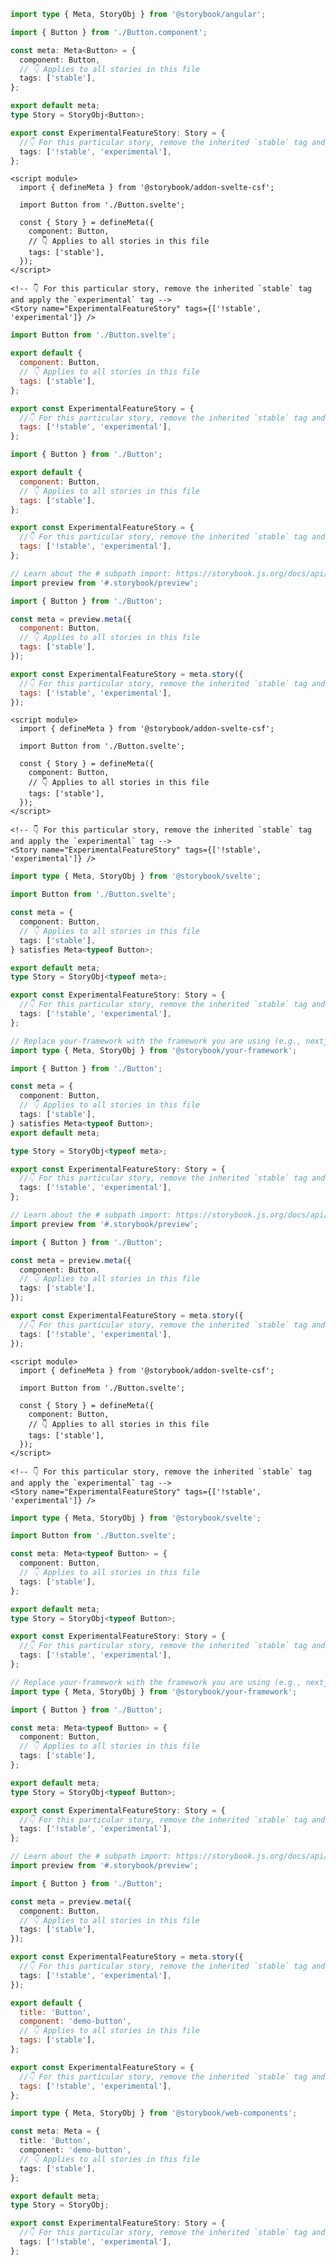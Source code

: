 ```ts filename="Button.stories.ts" renderer="angular" language="ts"
import type { Meta, StoryObj } from '@storybook/angular';

import { Button } from './Button.component';

const meta: Meta<Button> = {
  component: Button,
  // 👇 Applies to all stories in this file
  tags: ['stable'],
};

export default meta;
type Story = StoryObj<Button>;

export const ExperimentalFeatureStory: Story = {
  //👇 For this particular story, remove the inherited `stable` tag and apply the `experimental` tag
  tags: ['!stable', 'experimental'],
};
```

```svelte filename="Button.stories.svelte" renderer="svelte" language="js" tabTitle="Svelte CSF"
<script module>
  import { defineMeta } from '@storybook/addon-svelte-csf';

  import Button from './Button.svelte';

  const { Story } = defineMeta({
    component: Button,
    // 👇 Applies to all stories in this file
    tags: ['stable'],
  });
</script>

<!-- 👇 For this particular story, remove the inherited `stable` tag and apply the `experimental` tag -->
<Story name="ExperimentalFeatureStory" tags={['!stable', 'experimental']} />
```

```js filename="Button.stories.js" renderer="svelte" language="js" tabTitle="CSF"
import Button from './Button.svelte';

export default {
  component: Button,
  // 👇 Applies to all stories in this file
  tags: ['stable'],
};

export const ExperimentalFeatureStory = {
  //👇 For this particular story, remove the inherited `stable` tag and apply the `experimental` tag
  tags: ['!stable', 'experimental'],
};
```

```js filename="Button.stories.js" renderer="common" language="js" tabTitle="CSF 3"
import { Button } from './Button';

export default {
  component: Button,
  // 👇 Applies to all stories in this file
  tags: ['stable'],
};

export const ExperimentalFeatureStory = {
  //👇 For this particular story, remove the inherited `stable` tag and apply the `experimental` tag
  tags: ['!stable', 'experimental'],
};
```

```js filename="Button.stories.js" renderer="react" language="js" tabTitle="CSF Next 🧪"
// Learn about the # subpath import: https://storybook.js.org/docs/api/csf/csf-factories#subpath-imports
import preview from '#.storybook/preview';

import { Button } from './Button';

const meta = preview.meta({
  component: Button,
  // 👇 Applies to all stories in this file
  tags: ['stable'],
});

export const ExperimentalFeatureStory = meta.story({
  //👇 For this particular story, remove the inherited `stable` tag and apply the `experimental` tag
  tags: ['!stable', 'experimental'],
});
```

```svelte filename="Button.stories.svelte" renderer="svelte" language="ts-4-9" tabTitle="Svelte CSF"
<script module>
  import { defineMeta } from '@storybook/addon-svelte-csf';

  import Button from './Button.svelte';

  const { Story } = defineMeta({
    component: Button,
    // 👇 Applies to all stories in this file
    tags: ['stable'],
  });
</script>

<!-- 👇 For this particular story, remove the inherited `stable` tag and apply the `experimental` tag -->
<Story name="ExperimentalFeatureStory" tags={['!stable', 'experimental']} />
```

```ts filename="Button.stories.ts" renderer="svelte" language="ts-4-9" tabTitle="CSF"
import type { Meta, StoryObj } from '@storybook/svelte';

import Button from './Button.svelte';

const meta = {
  component: Button,
  // 👇 Applies to all stories in this file
  tags: ['stable'],
} satisfies Meta<typeof Button>;

export default meta;
type Story = StoryObj<typeof meta>;

export const ExperimentalFeatureStory: Story = {
  //👇 For this particular story, remove the inherited `stable` tag and apply the `experimental` tag
  tags: ['!stable', 'experimental'],
};
```

```ts filename="Button.stories.ts" renderer="common" language="ts-4-9" tabTitle="CSF 3"
// Replace your-framework with the framework you are using (e.g., nextjs, vue3-vite)
import type { Meta, StoryObj } from '@storybook/your-framework';

import { Button } from './Button';

const meta = {
  component: Button,
  // 👇 Applies to all stories in this file
  tags: ['stable'],
} satisfies Meta<typeof Button>;
export default meta;

type Story = StoryObj<typeof meta>;

export const ExperimentalFeatureStory: Story = {
  //👇 For this particular story, remove the inherited `stable` tag and apply the `experimental` tag
  tags: ['!stable', 'experimental'],
};
```

```ts filename="Button.stories.ts" renderer="react" language="ts-4-9" tabTitle="CSF Next 🧪"
// Learn about the # subpath import: https://storybook.js.org/docs/api/csf/csf-factories#subpath-imports
import preview from '#.storybook/preview';

import { Button } from './Button';

const meta = preview.meta({
  component: Button,
  // 👇 Applies to all stories in this file
  tags: ['stable'],
});

export const ExperimentalFeatureStory = meta.story({
  //👇 For this particular story, remove the inherited `stable` tag and apply the `experimental` tag
  tags: ['!stable', 'experimental'],
});
```

```svelte filename="Button.stories.svelte" renderer="svelte" language="ts" tabTitle="Svelte CSF"
<script module>
  import { defineMeta } from '@storybook/addon-svelte-csf';

  import Button from './Button.svelte';

  const { Story } = defineMeta({
    component: Button,
    // 👇 Applies to all stories in this file
    tags: ['stable'],
  });
</script>

<!-- 👇 For this particular story, remove the inherited `stable` tag and apply the `experimental` tag -->
<Story name="ExperimentalFeatureStory" tags={['!stable', 'experimental']} />
```

```ts filename="Button.stories.ts" renderer="svelte" language="ts" tabTitle="CSF"
import type { Meta, StoryObj } from '@storybook/svelte';

import Button from './Button.svelte';

const meta: Meta<typeof Button> = {
  component: Button,
  // 👇 Applies to all stories in this file
  tags: ['stable'],
};

export default meta;
type Story = StoryObj<typeof Button>;

export const ExperimentalFeatureStory: Story = {
  //👇 For this particular story, remove the inherited `stable` tag and apply the `experimental` tag
  tags: ['!stable', 'experimental'],
};
```

```ts filename="Button.stories.ts" renderer="common" language="ts" tabTitle="CSF 3"
// Replace your-framework with the framework you are using (e.g., nextjs, vue3-vite)
import type { Meta, StoryObj } from '@storybook/your-framework';

import { Button } from './Button';

const meta: Meta<typeof Button> = {
  component: Button,
  // 👇 Applies to all stories in this file
  tags: ['stable'],
};

export default meta;
type Story = StoryObj<typeof Button>;

export const ExperimentalFeatureStory: Story = {
  //👇 For this particular story, remove the inherited `stable` tag and apply the `experimental` tag
  tags: ['!stable', 'experimental'],
};
```

```ts filename="Button.stories.ts" renderer="react" language="ts" tabTitle="CSF Next 🧪"
// Learn about the # subpath import: https://storybook.js.org/docs/api/csf/csf-factories#subpath-imports
import preview from '#.storybook/preview';

import { Button } from './Button';

const meta = preview.meta({
  component: Button,
  // 👇 Applies to all stories in this file
  tags: ['stable'],
});

export const ExperimentalFeatureStory = meta.story({
  //👇 For this particular story, remove the inherited `stable` tag and apply the `experimental` tag
  tags: ['!stable', 'experimental'],
});
```

```js filename="Button.stories.js" renderer="web-components" language="js"
export default {
  title: 'Button',
  component: 'demo-button',
  // 👇 Applies to all stories in this file
  tags: ['stable'],
};

export const ExperimentalFeatureStory = {
  //👇 For this particular story, remove the inherited `stable` tag and apply the `experimental` tag
  tags: ['!stable', 'experimental'],
};
```

```ts filename="Button.stories.ts" renderer="web-components" language="ts"
import type { Meta, StoryObj } from '@storybook/web-components';

const meta: Meta = {
  title: 'Button',
  component: 'demo-button',
  // 👇 Applies to all stories in this file
  tags: ['stable'],
};

export default meta;
type Story = StoryObj;

export const ExperimentalFeatureStory: Story = {
  //👇 For this particular story, remove the inherited `stable` tag and apply the `experimental` tag
  tags: ['!stable', 'experimental'],
};
```
